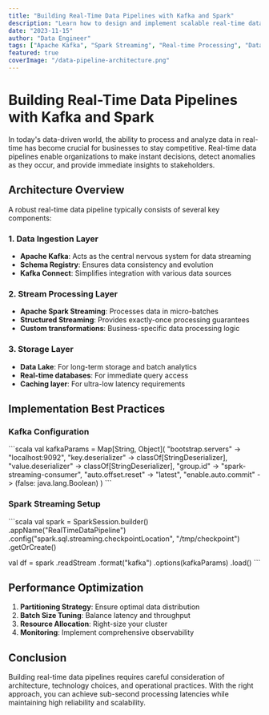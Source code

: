 ```yaml
---
title: "Building Real-Time Data Pipelines with Kafka and Spark"
description: "Learn how to design and implement scalable real-time data pipelines using Apache Kafka and Spark Streaming for high-throughput event processing."
date: "2023-11-15"
author: "Data Engineer"
tags: ["Apache Kafka", "Spark Streaming", "Real-time Processing", "Data Engineering"]
featured: true
coverImage: "/data-pipeline-architecture.png"
---
```


# Building Real-Time Data Pipelines with Kafka and Spark

In today's data-driven world, the ability to process and analyze data in real-time has become crucial for businesses to stay competitive. Real-time data pipelines enable organizations to make instant decisions, detect anomalies as they occur, and provide immediate insights to stakeholders.

## Architecture Overview

A robust real-time data pipeline typically consists of several key components:

### 1. Data Ingestion Layer
- **Apache Kafka**: Acts as the central nervous system for data streaming
- **Schema Registry**: Ensures data consistency and evolution
- **Kafka Connect**: Simplifies integration with various data sources

### 2. Stream Processing Layer
- **Apache Spark Streaming**: Processes data in micro-batches
- **Structured Streaming**: Provides exactly-once processing guarantees
- **Custom transformations**: Business-specific data processing logic

### 3. Storage Layer
- **Data Lake**: For long-term storage and batch analytics
- **Real-time databases**: For immediate query access
- **Caching layer**: For ultra-low latency requirements

## Implementation Best Practices

### Kafka Configuration
\`\`\`scala
val kafkaParams = Map[String, Object](
  "bootstrap.servers" -> "localhost:9092",
  "key.deserializer" -> classOf[StringDeserializer],
  "value.deserializer" -> classOf[StringDeserializer],
  "group.id" -> "spark-streaming-consumer",
  "auto.offset.reset" -> "latest",
  "enable.auto.commit" -> (false: java.lang.Boolean)
)
\`\`\`

### Spark Streaming Setup
\`\`\`scala
val spark = SparkSession.builder()
  .appName("RealTimeDataPipeline")
  .config("spark.sql.streaming.checkpointLocation", "/tmp/checkpoint")
  .getOrCreate()

val df = spark
  .readStream
  .format("kafka")
  .options(kafkaParams)
  .load()
\`\`\`

## Performance Optimization

1. **Partitioning Strategy**: Ensure optimal data distribution
2. **Batch Size Tuning**: Balance latency and throughput
3. **Resource Allocation**: Right-size your cluster
4. **Monitoring**: Implement comprehensive observability

## Conclusion

Building real-time data pipelines requires careful consideration of architecture, technology choices, and operational practices. With the right approach, you can achieve sub-second processing latencies while maintaining high reliability and scalability.
